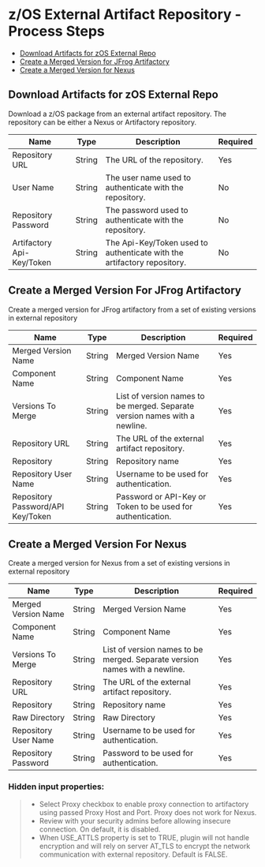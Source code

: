 # z/OS External Artifact Repository - Process Steps

* [Download Artifacts for zOS External Repo](#download-artifacts-for-zos-external-repo)
* [Create a Merged Version for JFrog Artifactory](#create-a-merged-version-for-jfrog-artifactory)
* [Create a Merged Version for Nexus](#create-a-merged-version-for-nexus)

## Download Artifacts for zOS External Repo

Download a z/OS package from an external artifact repository. The repository can be either a Nexus or Artifactory repository.

| Name                      | Type   | Description                                                             | Required |
|---------------------------|--------|-------------------------------------------------------------------------|----------|
| Repository URL            | String | The URL of the repository.                                              | Yes      |
| User Name                 | String | The user name used to authenticate with the repository.                 | No       |
| Repository Password       | String | The password used to authenticate with the repository.                  | No       |
| Artifactory Api-Key/Token | String | The Api-Key/Token used to authenticate with the artifactory repository. | No       |


## Create a Merged Version For JFrog Artifactory

Create a merged version for JFrog artifactory from a set of existing versions in external repository

| Name                              | Type   | Description                                                                | Required |
|-----------------------------------|--------|----------------------------------------------------------------------------|----------|
| Merged Version Name               | String | Merged Version Name                                                        | Yes      |
| Component Name                    | String | Component Name                                                             | Yes      |
| Versions To Merge                 | String | List of version names to be merged. Separate version names with a newline. | Yes      |
| Repository URL                    | String | The URL of the external artifact repository.                               | Yes      |
| Repository                        | String | Repository name                                                            | Yes      |
| Repository User Name              | String | Username to be used for authentication.                                    | Yes      |
| Repository Password/API Key/Token | String | Password or API-Key or Token to be used for authentication.                | Yes      |

## Create a Merged Version For Nexus

Create a merged version for Nexus from a set of existing versions in external repository

| Name                 | Type   | Description                                                                | Required |
|----------------------|--------|----------------------------------------------------------------------------|----------|
| Merged Version Name  | String | Merged Version Name                                                        | Yes      |
| Component Name       | String | Component Name                                                             | Yes      |
| Versions To Merge    | String | List of version names to be merged. Separate version names with a newline. | Yes      |
| Repository URL       | String | The URL of the external artifact repository.                               | Yes      |
| Repository           | String | Repository name                                                            | Yes      |
| Raw Directory        | String | Raw Directory                                                              | Yes      |
| Repository User Name | String | Username to be used for authentication.                                    | Yes      |
| Repository Password  | String | Password to be used for authentication.                                    | Yes      |

### Hidden input properties:

> * Select Proxy checkbox to enable proxy connection to artifactory using passed Proxy Host and Port. Proxy does not work for Nexus.
> * Review with your security admins before allowing insecure connection. On default, it is disabled.
> * When USE_ATTLS property is set to TRUE, plugin will not handle encryption and will rely on server AT_TLS to encrypt the network communication with external repository. Default is FALSE.
